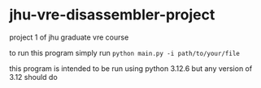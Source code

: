 # jhu-vre-disassembler-project
project 1 of jhu graduate vre course

to run this program simply run `python main.py -i path/to/your/file`

this program is intended to be run using python 3.12.6 but any version of 3.12 should do
